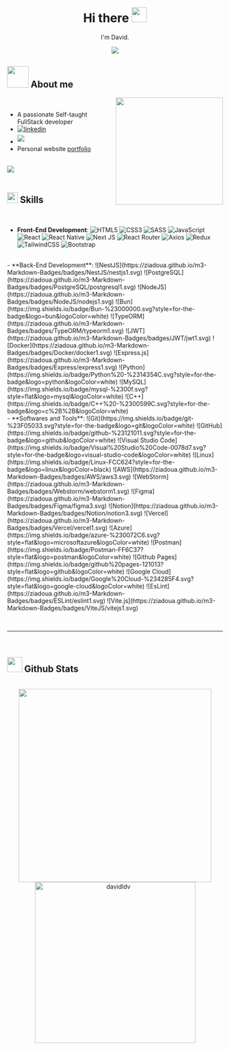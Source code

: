 
<h1 align="center"><b>Hi there </b><img src="https://media.giphy.com/media/hvRJCLFzcasrR4ia7z/giphy.gif" width="35"></h1>
<p align="center">I'm David.</p>
<!--  -->
<p align="center">
  <a href="https://github.com/DenverCoder1/readme-typing-svg"><img src="https://readme-typing-svg.herokuapp.com?font=Time+New+Roman&color=cyan&size=25&center=true&vCenter=true&width=600&height=100&lines=Self-taught+FullStack+Developer,;Software+Engineering+Student,;Active+Learner/Researcher,;Love+to+learn+new+stuffs."></a>
</p>
	
## <picture><img src = "https://github.com/davidldv/davidldv/raw/main/assets/mdImages/about_me.gif" width = 50px></picture> **About me**

<picture> <img align="right" src="https://github.com/davidldv/davidldv/raw/main/assets/mdImages/Right_Side.gif" width = 250px></picture>
<br>

- A passionate Self-taught FullStack developer
- <a href="https://linkedin.com/in/davidldv" target="_blank"><img src="https://img.shields.io/badge/linkedin:  davidldv-%2300acee.svg?color=405DE6&style=for-the-badge&logo=linkedin&logoColor=white" alt=linkedin style="margin-bottom: 5px;"/></a>
- <a href="mailto:dlondon.dev@gmail.com" target="_blank"><img src="https://img.shields.io/badge/gmail:  dlondon.dev-%23EA4335.svg?style=for-the-badge&logo=gmail&logoColor=white" t=mail style="margin-bottom: 5px;" /></a>
- Personal website [portfolio](https://londondavid.vercel.app/)

<br>
<img src="https://user-images.githubusercontent.com/73097560/115834477-dbab4500-a447-11eb-908a-139a6edaec5c.gif"><br><br>

## <img src="https://media2.giphy.com/media/QssGEmpkyEOhBCb7e1/giphy.gif?cid=ecf05e47a0n3gi1bfqntqmob8g9aid1oyj2wr3ds3mg700bl&rid=giphy.gif" width ="25"><b> Skills</b>
<br>

<p align="center">
    
- **Front-End Development**:
   ![HTML5](https://ziadoua.github.io/m3-Markdown-Badges/badges/HTML/html1.svg)
   ![CSS3](https://ziadoua.github.io/m3-Markdown-Badges/badges/CSS/css1.svg)
   ![SASS](https://ziadoua.github.io/m3-Markdown-Badges/badges/Sass/sass2.svg)
   ![JavaScript](https://img.shields.io/badge/Javascript%20-%232370ED.svg?style=for-the-badge&logo=javascript&logoColor=white)
   ![React](https://ziadoua.github.io/m3-Markdown-Badges/badges/React/react3.svg) 
   ![React Native](https://ziadoua.github.io/m3-Markdown-Badges/badges/ReactNative/reactnative3.svg)
   ![Next JS](https://ziadoua.github.io/m3-Markdown-Badges/badges/NextJS/nextjs1.svg)
   ![React Router](https://img.shields.io/badge/React_Router-CA4245?style=flat&logo=react-router&logoColor=white)
   ![Axios](https://ziadoua.github.io/m3-Markdown-Badges/badges/Axios/axios1.svg)
   ![Redux](https://ziadoua.github.io/m3-Markdown-Badges/badges/Redux/redux2.svg)
   ![TailwindCSS](https://ziadoua.github.io/m3-Markdown-Badges/badges/TailwindCSS/tailwindcss2.svg)
   ![Bootstrap](https://ziadoua.github.io/m3-Markdown-Badges/badges/Bootstrap/bootstrap1.svg)
<br>
- **Back-End Development**:
    ![NestJS](https://ziadoua.github.io/m3-Markdown-Badges/badges/NestJS/nestjs1.svg) 
    ![PostgreSQL](https://ziadoua.github.io/m3-Markdown-Badges/badges/PostgreSQL/postgresql1.svg)
    ![NodeJS](https://ziadoua.github.io/m3-Markdown-Badges/badges/NodeJS/nodejs1.svg)
    ![Bun](https://img.shields.io/badge/Bun-%23000000.svg?style=for-the-badge&logo=bun&logoColor=white)
    ![TypeORM](https://ziadoua.github.io/m3-Markdown-Badges/badges/TypeORM/typeorm1.svg)
    ![JWT](https://ziadoua.github.io/m3-Markdown-Badges/badges/JWT/jwt1.svg)
    ![Docker](https://ziadoua.github.io/m3-Markdown-Badges/badges/Docker/docker1.svg)
    ![Express.js](https://ziadoua.github.io/m3-Markdown-Badges/badges/Express/express1.svg)
    ![Python](https://img.shields.io/badge/Python%20-%2314354C.svg?style=for-the-badge&logo=python&logoColor=white)
    ![MySQL](https://img.shields.io/badge/mysql-%2300f.svg?style=flat&logo=mysql&logoColor=white)
    ![C++](https://img.shields.io/badge/C++%20-%2300599C.svg?style=for-the-badge&logo=c%2B%2B&logoColor=white)
<br>
- **Softwares and Tools**:
    ![Git](https://img.shields.io/badge/git-%23F05033.svg?style=for-the-badge&logo=git&logoColor=white)
    ![GitHub](https://img.shields.io/badge/github-%23121011.svg?style=for-the-badge&logo=github&logoColor=white)
    ![Visual Studio Code](https://img.shields.io/badge/Visual%20Studio%20Code-0078d7.svg?style=for-the-badge&logo=visual-studio-code&logoColor=white)
    ![Linux](https://img.shields.io/badge/Linux-FCC624?style=for-the-badge&logo=linux&logoColor=black)
    ![AWS](https://ziadoua.github.io/m3-Markdown-Badges/badges/AWS/aws3.svg)
    ![WebStorm](https://ziadoua.github.io/m3-Markdown-Badges/badges/Webstorm/webstorm1.svg)
    ![Figma](https://ziadoua.github.io/m3-Markdown-Badges/badges/Figma/figma3.svg)
    ![Notion](https://ziadoua.github.io/m3-Markdown-Badges/badges/Notion/notion3.svg)
    ![Vercel](https://ziadoua.github.io/m3-Markdown-Badges/badges/Vercel/vercel1.svg)
    ![Azure](https://img.shields.io/badge/azure-%230072C6.svg?style=flat&logo=microsoftazure&logoColor=white)
    ![Postman](https://img.shields.io/badge/Postman-FF6C37?style=flat&logo=postman&logoColor=white)
    ![Github Pages](https://img.shields.io/badge/github%20pages-121013?style=flat&logo=github&logoColor=white)
    ![Google Cloud](https://img.shields.io/badge/Google%20Cloud-%234285F4.svg?style=flat&logo=google-cloud&logoColor=white)
    ![EsLint](https://ziadoua.github.io/m3-Markdown-Badges/badges/ESLint/eslint1.svg)
    ![Vite.js](https://ziadoua.github.io/m3-Markdown-Badges/badges/ViteJS/vitejs1.svg)
</p>
<br>

-----
<br>

## <img src="https://media.giphy.com/media/iY8CRBdQXODJSCERIr/giphy.gif" width="35"><b> Github Stats </b>
<br>
<div align="center">
<a href="https://github.com/davidldv/">
  <img src="https://github-readme-stats.vercel.app/api?username=davidldv&include_all_commits=true&count_private=true&show_icons=true&line_height=20&title_color=7A7ADB&icon_color=2234AE&text_color=D3D3D3&bg_color=0,000000,130F40" width="450"/>
  <img src="https://github-readme-stats.vercel.app/api/top-langs?username=davidldv&show_icons=true&locale=en&layout=compact&line_height=20&title_color=7A7ADB&icon_color=2234AE&text_color=D3D3D3&bg_color=0,000000,130F40" width="375"  alt="davidldv"/>


